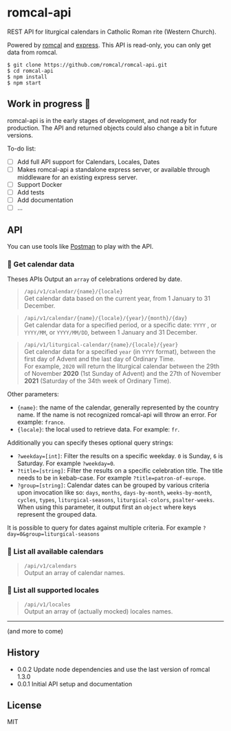 # romcal-api

REST API for liturgical calendars in Catholic Roman rite (Western Church).

Powered by [romcal](https://github.com/romcal/romcal) and [express](https://github.com/expressjs/express). This API is read-only, you can only get data from romcal.

```
$ git clone https://github.com/romcal/romcal-api.git
$ cd romcal-api
$ npm install
$ npm start
```

## Work in progress :construction:

romcal-api is in the early stages of development, and not ready for production. The API and returned objects could also change a bit in future versions.

To-do list:
- [ ] Add full API support for Calendars, Locales, Dates
- [ ] Makes romcal-api a standalone express server, or available through middleware for an existing express server.
- [ ] Support Docker
- [ ] Add tests
- [ ] Add documentation
- [ ] ...

## API

You can use tools like [Postman](https://www.getpostman.com/) to play with the API.

### :small_orange_diamond: Get calendar data

Theses APIs Output an `array` of celebrations ordered by date.

> `/api/v1/calendar/{name}/{locale}`<br>
> Get calendar data based on the current year, from 1 January to 31 December.

> `/api/v1/calendar/{name}/{locale}/{year}/{month}/{day}`<br>
> Get calendar data for a specified period, or a specific date: `YYYY` , or `YYYY/MM`, or `YYYY/MM/DD`, between 1 January and 31 December.

> `/api/v1/liturgical-calendar/{name}/{locale}/{year}`<br>
> Get calendar data for a specified `year` (in `YYYY` format), between the first day of Advent and the last day of Ordinary Time.<br>
> For example, `2020` will return the liturgical calendar between the 29th of November **2020** (1st Sunday of Advent) and the 27th of November **2021** (Saturday of the 34th week of Ordinary Time).

Other parameters:

- `{name}`: the name of the calendar, generally represented by the country name. If the name is not recognized romcal-api will throw an error. For example: `france`.
- `{locale}`: the local used to retrieve data. For example: `fr`.

Additionally you can specify theses optional query strings:

- `?weekday=[int]`: Filter the results on a specific weekday. `0` is Sunday, `6` is Saturday. For example `?weekday=0`.
- `?title=[string]`: Filter the results on a specific celebration title. The title needs to be in kebab-case. For example `?title=patron-of-europe`.
- `?group=[string]`: Calendar dates can be grouped by various criteria upon invocation like so: `days`, `months`, `days-by-month`, `weeks-by-month`, `cycles`, `types`, `liturgical-seasons`, `liturgical-colors`, `psalter-weeks`.
When using this parameter, it output first an `object` where keys represent the grouped data.

It is possible to query for dates against multiple criteria. For example `?day=0&group=liturgical-seasons`

### :small_orange_diamond: List all available calendars

> `/api/v1/calendars` <br>
> Output an array of calendar names.

### :small_orange_diamond: List all supported locales

> `/api/v1/locales` <br>
> Output an array of (actually mocked) locales names.

---

(and more to come)

## History

- 0.0.2 Update node dependencies and use the last version of romcal 1.3.0
- 0.0.1 Initial API setup and documentation

## License

MIT
